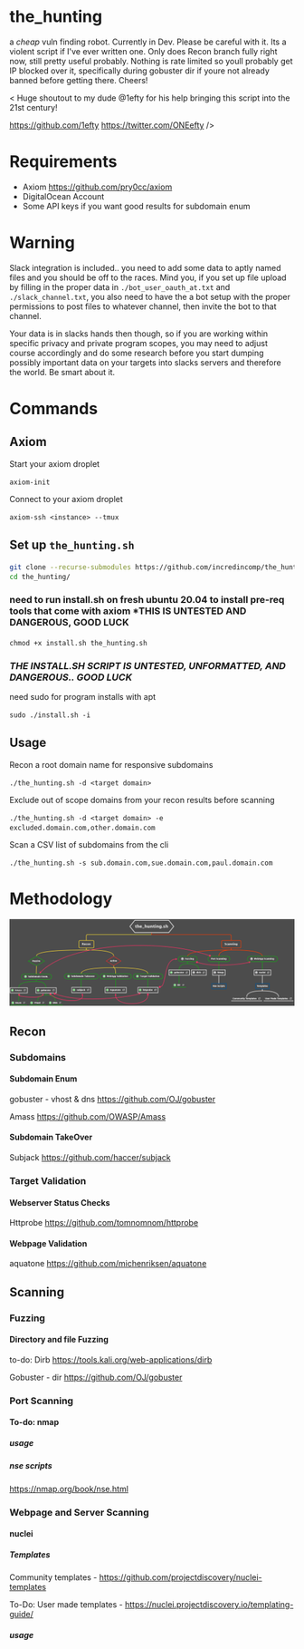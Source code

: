 # the_hunting
a *cheap* vuln finding robot. Currently in Dev. Please be careful with it. Its a violent script if I've ever written one. Only does Recon branch fully right now, still pretty useful probably. Nothing is rate limited so youll probably get IP blocked over it, specifically during gobuster dir if youre not already banned before getting there.
Cheers!

< Huge shoutout to my dude @1efty for his help bringing this script into the 21st century!

https://github.com/1efty https://twitter.com/ONEefty />
# Requirements

* Axiom https://github.com/pry0cc/axiom
* DigitalOcean Account
* Some API keys if you want good results for subdomain enum

# Warning
Slack integration is included.. you need to add some data to aptly named files and you should be off to the races. Mind you, if you set up file upload by filling in the proper data in `./bot_user_oauth_at.txt` and `./slack_channel.txt`, you also need to have the a bot setup with the proper permissions to post files to whatever channel, then invite the bot to that channel. 

Your data is in slacks hands then though, so if you are working within specific privacy and private program scopes, you may need to adjust course accordingly and do some research before you start dumping possibly important data on your targets into slacks servers and therefore the world. Be smart about it.

# Commands
## Axiom
Start your axiom droplet

`axiom-init`

Connect to your axiom droplet

`axiom-ssh <instance> --tmux`

## Set up `the_hunting.sh`

```bash
git clone --recurse-submodules https://github.com/incredincomp/the_hunting.git
cd the_hunting/
```

### need to run install.sh on fresh ubuntu 20.04 to install pre-req tools that come with axiom *THIS IS UNTESTED AND DANGEROUS, GOOD LUCK
`chmod +x install.sh the_hunting.sh`

### *THE INSTALL.SH SCRIPT IS UNTESTED, UNFORMATTED, AND DANGEROUS.. GOOD LUCK*
need sudo for program installs with apt

`sudo ./install.sh -i`

## Usage
Recon a root domain name for responsive subdomains

`./the_hunting.sh -d <target domain>`

Exclude out of scope domains from your recon results before scanning

`./the_hunting.sh -d <target domain> -e excluded.domain.com,other.domain.com`

Scan a CSV list of subdomains from the cli

`./the_hunting.sh -s sub.domain.com,sue.domain.com,paul.domain.com`


# Methodology

![](https://github.com/incredincomp/usage-videos/blob/master/the_hunting1.PNG)

## Recon

### Subdomains

#### Subdomain Enum
gobuster - vhost & dns
https://github.com/OJ/gobuster

Amass
https://github.com/OWASP/Amass

#### Subdomain TakeOver
Subjack
https://github.com/haccer/subjack

### Target Validation

#### Webserver Status Checks
Httprobe
https://github.com/tomnomnom/httprobe

#### Webpage Validation
aquatone
https://github.com/michenriksen/aquatone

## Scanning

### Fuzzing
#### Directory and file Fuzzing
to-do: Dirb
https://tools.kali.org/web-applications/dirb

Gobuster - dir
https://github.com/OJ/gobuster

### Port Scanning
#### To-do: nmap

##### usage

##### nse scripts

https://nmap.org/book/nse.html

### Webpage and Server Scanning

#### nuclei

##### Templates

Community templates - https://github.com/projectdiscovery/nuclei-templates

To-Do: User made templates - https://nuclei.projectdiscovery.io/templating-guide/

##### usage
